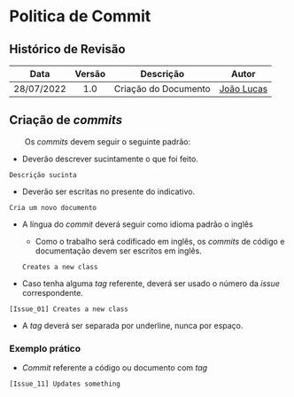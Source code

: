 # Politica de Commit

## Histórico de Revisão

| Data       | Versão | Descrição            | Autor             |
|:----------:|:------:|:--------------------:|:-----------------:|
| 28/07/2022 |   1.0   | Criação do Documento | [João Lucas](https://github.com/HacKairos)  |

## Criação de _commits_

&emsp;&emsp;Os _commits_ devem seguir o seguinte padrão:

* Deverão descrever sucintamente o que foi feito.
```
Descrição sucinta
```

* Deverão ser escritas no presente do indicativo.
```
Cria um novo documento
```

* A língua do _commit_ deverá seguir como idioma padrão o inglês

    * Como o trabalho será codificado em inglês, os _commits_ de código e documentação devem ser escritos em inglês.
    ```
    Creates a new class
    ```

* Caso tenha alguma _tag_ referente, deverá ser usado o número da _issue_ correspondente.
```
[Issue_01] Creates a new class
```

* A _tag_ deverá ser separada por underline, nunca por espaço.

### Exemplo prático

* _Commit_ referente a código ou documento com _tag_
```
[Issue_11] Updates something
```
